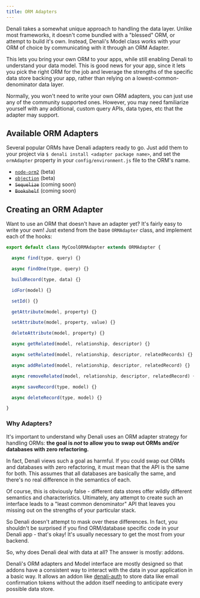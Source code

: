 ```yaml
---
title: ORM Adapters
---
```


Denali takes a somewhat unique approach to handling the data layer. Unlike most
frameworks, it doesn't come bundled with a "blessed" ORM, or attempt to build
it's own. Instead, Denali's Model class works with your ORM of choice by
communicating with it through an ORM Adapter.

This lets you bring your own ORM to your apps, while still enabling Denali to
understand your data model. This is good news for your app, since it lets you
pick the right ORM for the job and leverage the strengths of the specific data
store backing your app, rather than relying on a lowest-common-denominator data
layer.

Normally, you won't need to write your own ORM adapters, you can just use any
of the community supported ones. However, you may need familiarize yourself with
any additional, custom query APIs, data types, etc that the adapter may support.

## Available ORM Adapters

Several popular ORMs have Denali adapters ready to go. Just add them to your
project via `$ denali install <adapter package name>`, and set the `ormAdapter`
property in your `config/environment.js` file to the ORM's name.

* [`node-orm2`](https://github.com/denali-js/denali-node-orm2) (beta)
* [`objection`](https://github.com/denali-js/denali-objection) (beta)
* ~~`Sequelize`~~ (coming soon)
* ~~`Bookshelf`~~ (coming soon)

## Creating an ORM Adapter

Want to use an ORM that doesn't have an adapter yet? It's fairly easy to write
your own! Just extend from the base `ORMAdapter` class, and implement each of
the hooks:

```js
export default class MyCoolORMAdapter extends ORMAdapter {

  async find(type, query) {}

  async findOne(type, query) {}

  buildRecord(type, data) {}

  idFor(model) {}

  setId() {}

  getAttribute(model, property) {}

  setAttribute(model, property, value) {}

  deleteAttribute(model, property) {}

  async getRelated(model, relationship, descriptor) {}

  async setRelated(model, relationship, descriptor, relatedRecords) {}

  async addRelated(model, relationship, descriptor, relatedRecord) {}

  async removeRelated(model, relationship, descriptor, relatedRecord) {}

  async saveRecord(type, model) {}

  async deleteRecord(type, model) {}

}
```

### Why Adapters?

It's important to understand why Denali uses an ORM adapter strategy for handling ORMs: **the goal is _not_ to allow you to swap out ORMs and/or databases with zero refactoring.**

In fact, Denali views such a goal as harmful. If you could swap out ORMs and databases with zero refactoring, it must mean that the API is the same for both. This assumes that all databases are basically the same, and there's no real difference in the semantics of each.

Of course, this is obviously false - different data stores offer wildly different semantics and characteristics. Ultimately, any attempt to create such an interface leads to a "least common denominator" API that leaves you missing out on the strengths of your particular stack.

So Denali doesn't attempt to mask over these differences. In fact, you shouldn't be surprised if you find ORM/database specific code in your Denali app - that's okay! It's usually necessary to get the most from your backend.

So, why does Denali deal with data at all? The answer is mostly: addons.

Denali's ORM adapters and Model interface are mostly designed so that addons have a consistent way to interact with the data in your application in a basic way. It allows an addon like [denali-auth](https://github.com/denali-js/denali-mailer) to store data like email confirmation tokens without the addon itself needing to anticipate every possible data store.
